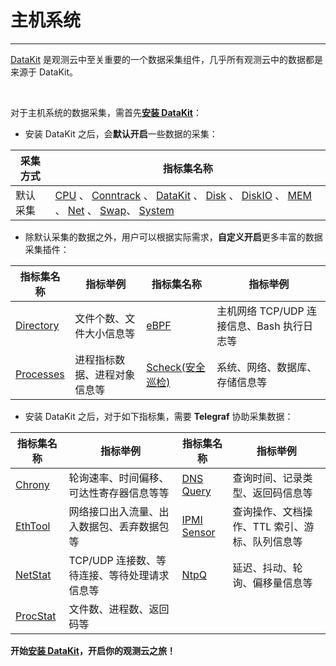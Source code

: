 # 主机系统
---

[DataKit](../../datakit/) 是观测云中至关重要的一个数据采集组件，几乎所有观测云中的数据都是来源于 DataKit。

<br/>

对于主机系统的数据采集，需首先[**安装 DataKit**](../../datakit/datakit-install.md)：

- 安装 DataKit 之后，会**默认开启**一些数据的采集：

| 采集方式 | 指标集名称      | 
| --------------------------- | ------------------------------------------------------------ | 
| 默认采集 | [CPU](default/cpu.md) 、 [Conntrack](default/conntrack.md) 、 [DataKit](default/datakit.md) 、 [Disk](default/disk.md) 、  [DiskIO](default/diskio.md) 、 [MEM](default/mem.md) 、 [Net](default/net.md) 、 [Swap](default/swap.md)、  [System](default/system.md) |

- 除默认采集的数据之外，用户可以根据实际需求，**自定义开启**更多丰富的数据采集插件：

| 指标集名称                  | 指标举例                                                     | 指标集名称                        | 指标举例                                                   |
| --------------------------- | ------------------------------------------------------------ | --------------------------------- | ---------------------------------------------------------- |
| [Directory](directory.md) |  文件个数、文件大小信息等                        | [eBPF](ebpf.md) | 主机网络 TCP/UDP 连接信息、Bash 执行日志等 |
| [Processes](processes.md) | 进程指标数据、进程对象信息等              | [Scheck(安全巡检)](scheck.md)          | 系统、网络、数据库、存储信息等         |

- 安装 DataKit 之后，对于如下指标集，需要 **Telegraf** 协助采集数据：

| 指标集名称                  | 指标举例                                                     | 指标集名称                        | 指标举例                                                   |
| --------------------------- | ------------------------------------------------------------ | --------------------------------- | ---------------------------------------------------------- |
| [Chrony](chrony.md) |  轮询速率、时间偏移、可达性寄存器信息等等                        | [DNS Query](dns-query.md) | 查询时间、记录类型、返回码信息等 |
| [EthTool](ethtool.md) | 网络接口出入流量、出入数据包、丢弃数据包等              | [IPMI Sensor](ipmi-sensor.md)             | 查询操作、文档操作、TTL 索引、游标、队列信息等         |
| [NetStat](netstat.md)           |  TCP/UDP 连接数、等待连接、等待处理请求信息等         | [NtpQ](ntpq.md)              | 延迟、抖动、轮询、偏移量信息等     |
| [ProcStat](procstat.md)           | 文件数、进程数、返回码等         |         |       |



**开始[安装 DataKit](../../datakit/datakit-install.md)，开启你的观测云之旅！**


